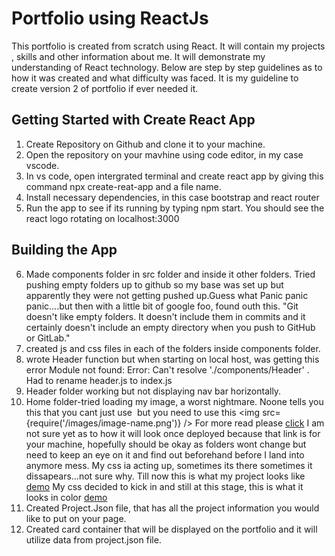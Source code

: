 # Portfolio using ReactJs
This portfolio is created from scratch using React. It will contain my projects , skills and other information about me. It will demonstrate my understanding of React technology. Below are step by step guidelines as to how it was created and what difficulty was faced. It is my guideline to create version 2 of portfolio if ever needed it.

## Getting Started with Create React App

1. Create Repository on Github and clone it to your machine.
2. Open the repository on your mavhine using code editor, in my case vscode.
3. In vs code, open intergrated terminal and create react app by giving this command npx create-reat-app and a file name.
4. Install necessary dependencies, in this case bootstrap and react router
5. Run the app to see if its running by typing npm start. You should see the react logo rotating on localhost:3000

## Building the App
6. Made components folder in src folder and inside it other folders. Tried pushing empty folders up to github so my base was set up but apparently they were not getting pushed up.Guess what Panic panic panic....but then with a little bit of google foo, found outh this. 
"Git doesn't like empty folders. It doesn't include them in commits and it certainly doesn't include an empty directory when you push to GitHub or GitLab."
7. created js and css files in each of the folders inside components folder.
8. wrote Header function but when starting on local host, was getting this error
Module not found: Error: Can't resolve './components/Header' .
Had to rename header.js to index.js
9. Header folder working but not displaying nav bar horizontally. 
10. Home folder-tried loading my image, a worst nightmare. Noone tells you this that you cant just use <img scr=""> but you need to use this <img src={require('/images/image-name.png')} /> For more read please [click](https://stackoverflow.com/questions/34582405/react-wont-load-local-images) I am not sure yet as to how it will look once deployed because that link is for your machine, hopefully should be okay as folders wont change but need to keep an eye on it and find out beforehand before I land into anymore mess.
My css ia acting up, sometimes its there sometimes it dissapears...not sure why. Till now this is what my project looks like [demo](../portfolio/src/components/Images/illustration1.png)
My css decided to kick in and still at this stage, this is what it looks in color [demo](../portfolio/src/components/Images/illustration%202.png)
11. Created Project.Json file, that has all the project information you would like to put on your page.
12. Created card container that will be displayed on the portfolio and it will utilize data from project.json file.

